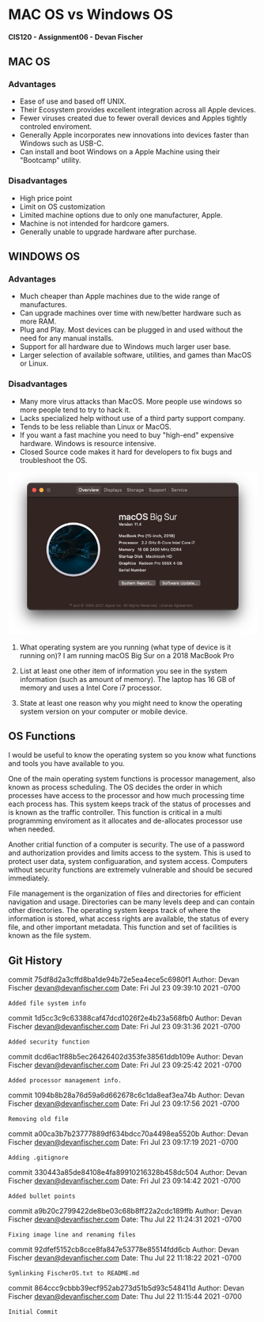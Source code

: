 # MAC OS vs Windows OS

#### CIS120 - Assignment06 - Devan Fischer

## MAC OS

### Advantages

- Ease of use and based off UNIX.
- Their Ecosystem provides excellent integration across all Apple devices. 
- Fewer viruses created due to fewer overall devices and Apples tightly controled enviroment.
- Generally Apple incorporates new innovations into devices faster than Windows such as USB-C.
- Can install and boot Windows on a Apple Machine using their "Bootcamp" utility.

### Disadvantages

- High price point
- Limit on OS customization
- Limited machine options due to only one manufacturer, Apple. 
- Machine is not intended for hardcore gamers.
- Generally unable to upgrade hardware after purchase.

## WINDOWS OS

### Advantages

- Much cheaper than Apple machines due to the wide range of manufactures.
- Can upgrade machines over time with new/better hardware such as more RAM.
- Plug and Play. Most devices can be plugged in and used without the need for any manual installs.
- Support for all hardware due to Windows much larger user base.
- Larger selection of available software, utilities, and games than MacOS or Linux.

### Disadvantages

- Many more virus attacks than MacOS. More people use windows so more people tend to try to hack it.
- Lacks specialized help without use of a third party support company.
- Tends to be less reliable than Linux or MacOS.
- If you want a fast machine you need to buy "high-end" expensive hardware. Windows is resource intensive.
- Closed Source code makes it hard for developers to fix bugs and troubleshoot the OS.


![MacOS System Info](/images/systeminfo.png "Screenshot of MacOS system info")

1. What operating system are you running (what type of device is it running on)?
I am running macOS Big Sur on a 2018 MacBook Pro

2. List at least one other item of information you see in the system information (such as amount of memory).
The laptop has 16 GB of memory and uses a Intel Core i7 processor.

3. State at least one reason why you might need to know the operating system version on your computer or mobile device.

## OS Functions

I would be useful to know the operating system so you know what functions and tools you have available to you.

One of the main operating system functions is processor management, also known as process scheduling. The OS decides the order in which processes have access to the processor and how much processing time each process has. This system keeps track of the status of processes and is known as the traffic controller. This function is critical in a multi programming enviroment as it allocates and de-allocates processor use when needed.

Another critial function of a computer is security. The use of a password and authorization provides and limits access to the system. This is used to protect user data, system configuaration, and system access. Computers without security functions are extremely vulnerable and should be secured immediately.

File management is the organization of files and directories for efficient navigation and usage. Directories can be many levels deep and can contain other directories. The operating system keeps track of where the information is stored, what access rights are available, the status of every file, and other important metadata. This function and set of facilities is known as the file system.


## Git History

commit 75df8d2a3cffd8ba1de94b72e5ea4ece5c6980f1
Author: Devan Fischer <devan@devanfischer.com>
Date:   Fri Jul 23 09:39:10 2021 -0700

    Added file system info

commit 1d5cc3c9c63388caf47dcd1026f2e4b23a568fb0
Author: Devan Fischer <devan@devanfischer.com>
Date:   Fri Jul 23 09:31:36 2021 -0700

    Added security function

commit dcd6ac1f88b5ec26426402d353fe38561ddb109e
Author: Devan Fischer <devan@devanfischer.com>
Date:   Fri Jul 23 09:25:42 2021 -0700

    Added processor management info.

commit 1094b8b28a76d59a6d662678c6c1da8eaf3ea74b
Author: Devan Fischer <devan@devanfischer.com>
Date:   Fri Jul 23 09:17:56 2021 -0700

    Removing old file

commit a00ca3b7b23777889df634bdcc70a4498ea5520b
Author: Devan Fischer <devan@devanfischer.com>
Date:   Fri Jul 23 09:17:19 2021 -0700

    Adding .gitignore

commit 330443a85de84108e4fa89910216328b458dc504
Author: Devan Fischer <devan@devanfischer.com>
Date:   Fri Jul 23 09:14:42 2021 -0700

    Added bullet points

commit a9b20c2799422de8be03c68b8ff22a2cdc189ffb
Author: Devan Fischer <devan@devanfischer.com>
Date:   Thu Jul 22 11:24:31 2021 -0700

    Fixing image line and renaming files

commit 92dfef5152cb8cce8fa847e53778e85514fdd6cb
Author: Devan Fischer <devan@devanfischer.com>
Date:   Thu Jul 22 11:18:22 2021 -0700

    Symlinking FischerOS.txt to README.md

commit 864ccc9cbbb39ecf952ab273d51b5d93c548411d
Author: Devan Fischer <devan@devanfischer.com>
Date:   Thu Jul 22 11:15:44 2021 -0700

    Initial Commit
